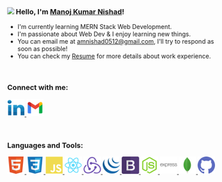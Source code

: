 ### <img src="https://media.giphy.com/media/hvRJCLFzcasrR4ia7z/giphy.gif" width="30px"> Hello, I'm [Manoj Kumar Nishad](https://danielcaballero.herokuapp.com)! 
<ul>
  <li>I'm currently learning MERN Stack Web Development.</li>  <li>I'm passionate about Web Dev & I enjoy learning new things.</li><li>You can email me at <a href="">amnishad0512@gmail.com</a>, I'll try to respond as soon as possible!</li><li>You can check my <a href="">Resume</a> for more details about work experience.</li>
  </ul>
  <br>
 <h3 align="left">Connect with me:</h3>
<p align="left"> <a href="https://getbootstrap.com" target="_blank"> <img src="https://github.com/amnishad0512/amnishad0512/blob/master/assets/img/linkedin.png" alt="bootstrap" width="40" height="40"/> </a><a href="https://getbootstrap.com" target="_blank"> <img src="https://github.com/amnishad0512/amnishad0512/blob/master/assets/img/gmail.png" alt="bootstrap" width="40" height="40"/> </a></p>

<br>
  <h3 align="left">Languages and Tools:</h3>
<p align="left"> <a href="https://getbootstrap.com" target="_blank"> <img src="https://github.com/amnishad0512/amnishad0512/blob/master/assets/img/html.png" alt="bootstrap" width="40" height="40"/> </a> <a href="https://getbootstrap.com" target="_blank"> <img src="https://github.com/amnishad0512/amnishad0512/blob/master/assets/img/css3.png" alt="css3" width="40" height="40"/> </a><a href="https://getbootstrap.com" target="_blank"> <img src="https://github.com/amnishad0512/amnishad0512/blob/master/assets/img/javascript.png" alt="bootstrap" width="40" height="40"/> </a> <a href="https://getbootstrap.com" target="_blank"> <img src="https://github.com/amnishad0512/amnishad0512/blob/master/assets/img/react.png" alt="bootstrap" width="40" height="40"/> </a> <a href="https://getbootstrap.com" target="_blank"> <img src="https://github.com/amnishad0512/amnishad0512/blob/master/assets/img/redux.png" alt="bootstrap" width="40" height="40"/> </a><a href="https://getbootstrap.com" target="_blank"> <img src="https://github.com/amnishad0512/amnishad0512/blob/master/assets/img/jquery.png" alt="bootstrap" width="40" height="40"/> </a> <a href="https://getbootstrap.com" target="_blank"> <img src="https://github.com/amnishad0512/amnishad0512/blob/master/assets/img/bootstrap.png" alt="bootstrap" width="40" height="40"/> </a> <a href="https://getbootstrap.com" target="_blank"> <img src="https://github.com/amnishad0512/amnishad0512/blob/master/assets/img/node.png" alt="bootstrap" width="40" height="40"/> </a> <a href="https://getbootstrap.com" target="_blank"> <img src="https://github.com/amnishad0512/amnishad0512/blob/master/assets/img/express.png" alt="bootstrap" width="40" height="40"/> </a> <a href="https://getbootstrap.com" target="_blank"> <img src="https://github.com/amnishad0512/amnishad0512/blob/master/assets/img/mongodb.png" alt="bootstrap" width="40" height="40"/> </a><a href="https://getbootstrap.com" target="_blank"> <img src="https://github.com/amnishad0512/amnishad0512/blob/master/assets/img/github (2).png" alt="bootstrap" width="40" height="40"/> </a> </p>
  




                                  
